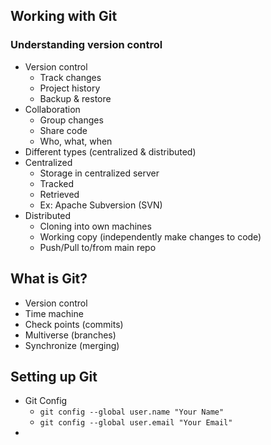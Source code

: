 
## Working with Git

### Understanding version control

- Version control
	- Track changes
	- Project history
	- Backup & restore
- Collaboration
	- Group changes
	- Share code
	- Who, what, when
- Different types (centralized & distributed)
- Centralized
	- Storage in centralized server
	- Tracked
	- Retrieved
	- Ex: Apache Subversion (SVN)
- Distributed
	- Cloning into own machines
	- Working copy (independently make changes to code)
	- Push/Pull to/from main repo

## What is Git?

- Version control
- Time machine
- Check points (commits)
- Multiverse (branches)
- Synchronize (merging)

## Setting up Git

- Git Config
	- `git config --global user.name "Your Name"`
	- `git config --global user.email "Your Email"`
- 